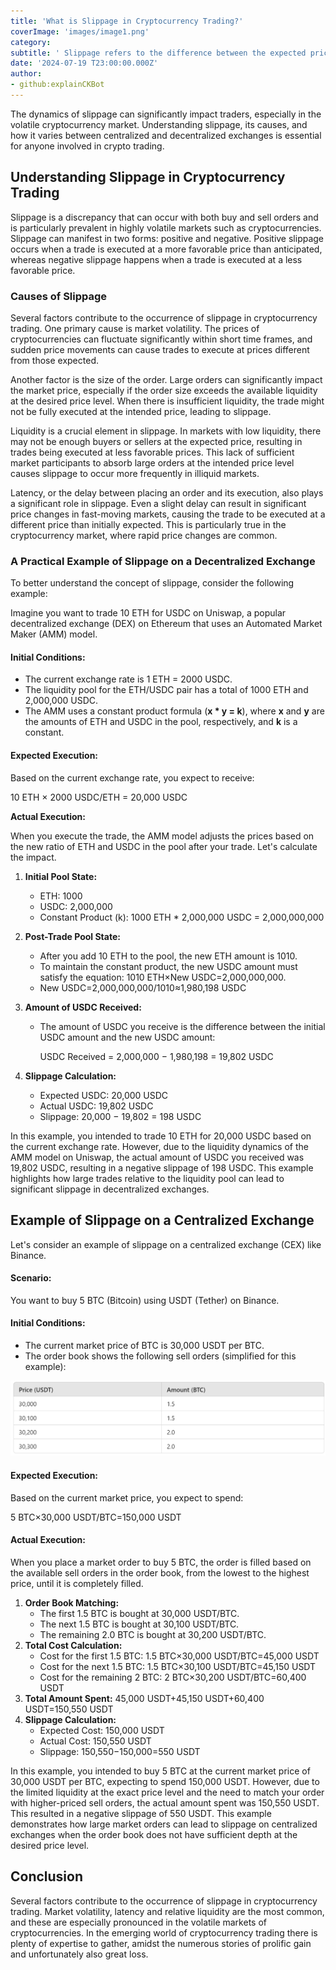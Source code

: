 ```yaml
---
title: 'What is Slippage in Cryptocurrency Trading?'
coverImage: 'images/image1.png'
category:
subtitle: ' Slippage refers to the difference between the expected price of a trade and the actual price at which the trade is executed'
date: '2024-07-19 T23:00:00.000Z'
author:
- github:explainCKBot
---
```


The dynamics of slippage can significantly impact traders, especially in the volatile cryptocurrency market. Understanding slippage, its causes, and how it varies between centralized and decentralized exchanges is essential for anyone involved in crypto trading.


## Understanding Slippage in Cryptocurrency Trading

Slippage is a discrepancy that can occur with both buy and sell orders and is particularly prevalent in highly volatile markets such as cryptocurrencies. Slippage can manifest in two forms: positive and negative. Positive slippage occurs when a trade is executed at a more favorable price than anticipated, whereas negative slippage happens when a trade is executed at a less favorable price.


### Causes of Slippage

Several factors contribute to the occurrence of slippage in cryptocurrency trading. One primary cause is market volatility. The prices of cryptocurrencies can fluctuate significantly within short time frames, and sudden price movements can cause trades to execute at prices different from those expected.

Another factor is the size of the order. Large orders can significantly impact the market price, especially if the order size exceeds the available liquidity at the desired price level. When there is insufficient liquidity, the trade might not be fully executed at the intended price, leading to slippage.

Liquidity is a crucial element in slippage. In markets with low liquidity, there may not be enough buyers or sellers at the expected price, resulting in trades being executed at less favorable prices. This lack of sufficient market participants to absorb large orders at the intended price level causes slippage to occur more frequently in illiquid markets.

Latency, or the delay between placing an order and its execution, also plays a significant role in slippage. Even a slight delay can result in significant price changes in fast-moving markets, causing the trade to be executed at a different price than initially expected. This is particularly true in the cryptocurrency market, where rapid price changes are common.


### A Practical Example of Slippage on a Decentralized Exchange

To better understand the concept of slippage, consider the following example:

Imagine you want to trade 10 ETH for USDC on Uniswap, a popular decentralized exchange (DEX) on Ethereum that uses an Automated Market Maker (AMM) model.


#### **Initial Conditions:**



* The current exchange rate is 1 ETH = 2000 USDC.
* The liquidity pool for the ETH/USDC pair has a total of 1000 ETH and 2,000,000 USDC.
* The AMM uses a constant product formula (**x * y = k**), where **x** and **y** are the amounts of ETH and USDC in the pool, respectively, and **k** is a constant.


#### **Expected Execution:**

Based on the current exchange rate, you expect to receive: 

10 ETH × 2000 USDC/ETH = 20,000 USDC

**Actual Execution:**

When you execute the trade, the AMM model adjusts the prices based on the new ratio of ETH and USDC in the pool after your trade. Let's calculate the impact.



1. **Initial Pool State:**
    * ETH: 1000
    * USDC: 2,000,000
    * Constant Product (k): 1000 ETH * 2,000,000 USDC = 2,000,000,000
2. **Post-Trade Pool State:**
    * After you add 10 ETH to the pool, the new ETH amount is 1010.
    * To maintain the constant product, the new USDC amount must satisfy the equation: 1010 ETH×New USDC=2,000,000,000.
    * New USDC=2,000,000,000/1010​≈1,980,198 USDC
3. **Amount of USDC Received:**
    * The amount of USDC you receive is the difference between the initial USDC amount and the new USDC amount: 

        USDC Received = 2,000,000 − 1,980,198 = 19,802 USDC

4. **Slippage Calculation:**
    * Expected USDC: 20,000 USDC
    * Actual USDC: 19,802 USDC
    * Slippage: 20,000 − 19,802 = 198 USDC

In this example, you intended to trade 10 ETH for 20,000 USDC based on the current exchange rate. However, due to the liquidity dynamics of the AMM model on Uniswap, the actual amount of USDC you received was 19,802 USDC, resulting in a negative slippage of 198 USDC. This example highlights how large trades relative to the liquidity pool can lead to significant slippage in decentralized exchanges. 


## Example of Slippage on a Centralized Exchange

Let's consider an example of slippage on a centralized exchange (CEX) like Binance.


#### **Scenario:**

You want to buy 5 BTC (Bitcoin) using USDT (Tether) on Binance.


#### **Initial Conditions:**



* The current market price of BTC is 30,000 USDT per BTC.
* The order book shows the following sell orders (simplified for this example):



![alt_text](images/image11.png "image_tooltip")



#### **Expected Execution:**

Based on the current market price, you expect to spend: 

5 BTC×30,000 USDT/BTC=150,000 USDT


#### **Actual Execution:**

When you place a market order to buy 5 BTC, the order is filled based on the available sell orders in the order book, from the lowest to the highest price, until it is completely filled.



1. **Order Book Matching:**
    * The first 1.5 BTC is bought at 30,000 USDT/BTC.
    * The next 1.5 BTC is bought at 30,100 USDT/BTC.
    * The remaining 2.0 BTC is bought at 30,200 USDT/BTC.
2. **Total Cost Calculation:**
    * Cost for the first 1.5 BTC: 1.5 BTC×30,000 USDT/BTC=45,000 USDT
    * Cost for the next 1.5 BTC: 1.5 BTC×30,100 USDT/BTC=45,150 USDT
    * Cost for the remaining 2 BTC: 2 BTC×30,200 USDT/BTC=60,400 USDT
3. **Total Amount Spent:** 45,000 USDT+45,150 USDT+60,400 USDT=150,550 USDT
4. **Slippage Calculation:**
    * Expected Cost: 150,000 USDT
    * Actual Cost: 150,550 USDT
    * Slippage: 150,550−150,000=550 USDT

In this example, you intended to buy 5 BTC at the current market price of 30,000 USDT per BTC, expecting to spend 150,000 USDT. However, due to the limited liquidity at the exact price level and the need to match your order with higher-priced sell orders, the actual amount spent was 150,550 USDT. This resulted in a negative slippage of 550 USDT. This example demonstrates how large market orders can lead to slippage on centralized exchanges when the order book does not have sufficient depth at the desired price level.

## Conclusion
Several factors contribute to the occurrence of slippage in cryptocurrency trading. Market volatility, latency and relative liquidity are the most common, and these are especially pronounced in the volatile markets of cryptocurrencies. In the emerging world of cryptocurrency trading there is plenty of expertise to gather, amidst the numerous stories of prolific gain and unfortunately also great loss.
